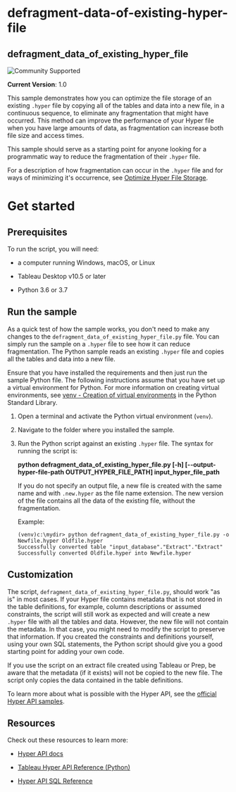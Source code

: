# defragment-data-of-existing-hyper-file
## __defragment_data_of_existing_hyper_file__



![Community Supported](https://img.shields.io/badge/Support%20Level-Community%20Supported-53bd92.svg)

__Current Version__: 1.0

This sample demonstrates how you can optimize the file storage of an existing `.hyper` file by copying all of the tables and data into a new file, in a continuous sequence, to eliminate any fragmentation that might have occurred. This method can improve the performance of your Hyper file when you have large amounts of data, as fragmentation can increase both file size and access times.

This sample should serve as a starting point for anyone looking for a programmatic way to reduce the fragmentation of their `.hyper` file.

For a description of how fragmentation can occur in the `.hyper` file and for ways of minimizing it's occurrence, see [Optimize Hyper File Storage](https://help.tableau.com/current/api/hyper_api/en-us/docs/hyper_api_defrag.html).

# Get started

## __Prerequisites__

To run the script, you will need:

- a computer running Windows, macOS, or Linux

- Tableau Desktop v10.5 or later

- Python 3.6 or 3.7

## Run the sample

As a quick test of how the sample works, you don't need to make any changes to the `defragment_data_of_existing_hyper_file.py` file. You can simply run the sample on a `.hyper` file to see how it can reduce fragmentation. The Python sample reads an existing `.hyper` file and copies all the tables and data into a new file.

Ensure that you have installed the requirements and then just run the sample Python file.
The following instructions assume that you have set up a virtual environment for Python. For more information on creating virtual environments, see [venv - Creation of virtual environments](https://docs.python.org/3/library/venv.html) in the Python Standard Library.

1. Open a terminal and activate the Python virtual environment (`venv`).

1. Navigate to the folder where you installed the sample.

1. Run the Python script against an existing `.hyper` file. The syntax for running the script is:
   
   **python defragment_data_of_existing_hyper_file.py [-h] [--output-hyper-file-path OUTPUT_HYPER_FILE_PATH] input_hyper_file_path**

   If you do not specify an output file, a new file is created with the same name and with `.new.hyper` as the file name extension. The new version of the file contains all the data of the existing file, without the fragmentation.

   Example:
    
    ```cli
    (venv)c:\mydir> python defragment_data_of_existing_hyper_file.py -o Newfile.hyper Oldfile.hyper
    Successfully converted table "input_database"."Extract"."Extract"
    Successfully converted Oldfile.hyper into Newfile.hyper
   ```


## __Customization__

The script, `defragment_data_of_existing_hyper_file.py`, should work "as is" in most cases. If your Hyper file contains metadata that is not stored in the table definitions, for example, column descriptions or assumed constraints, the script will still work as expected and will create a new `.hyper` file with all the tables and data. However, the new file will not contain the metadata. In that case, you might need to modify the script to preserve that information. If you created the constraints and definitions yourself, using your own SQL statements, the Python script should give you a good starting point for adding your own code.

If you use the script on an extract file created using Tableau or Prep, be aware that the metadata (if it exists) will not be copied to the new file. The script only copies the data contained in the table definitions.

To learn more about what is possible with the Hyper API, see the [official Hyper API samples](https://github.com/tableau/hyper-api-samples/tree/master/Python).

## __Resources__
Check out these resources to learn more:

- [Hyper API docs](https://help.tableau.com/current/api/hyper_api/en-us/index.html)

- [Tableau Hyper API Reference (Python)](https://help.tableau.com/current/api/hyper_api/en-us/reference/py/index.html)

- [Hyper API SQL Reference](https://help.tableau.com/current/api/hyper_api/en-us/reference/sql/index.html)